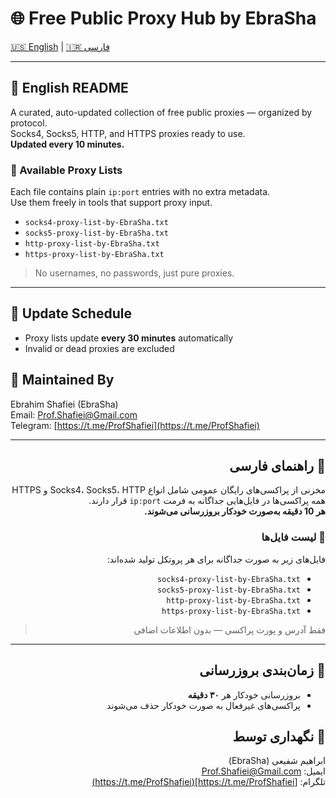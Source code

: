 # 🌐 Free Public Proxy Hub by EbraSha

[🇺🇸 English](#-english-readme) | [🇮🇷 فارسی](#-راهنمای-فارسی)

---

## 📘 English README

A curated, auto-updated collection of free public proxies — organized by protocol.  
Socks4, Socks5, HTTP, and HTTPS proxies ready to use.  
**Updated every 10 minutes.**

### 📄 Available Proxy Lists

Each file contains plain `ip:port` entries with no extra metadata.  
Use them freely in tools that support proxy input.

- `socks4-proxy-list-by-EbraSha.txt`
- `socks5-proxy-list-by-EbraSha.txt`
- `http-proxy-list-by-EbraSha.txt`
- `https-proxy-list-by-EbraSha.txt`

> No usernames, no passwords, just pure proxies.

---

## 🔄 Update Schedule

- Proxy lists update **every 30 minutes** automatically
- Invalid or dead proxies are excluded

## 🤵 Maintained By

Ebrahim Shafiei (EbraSha)  
Email: [Prof.Shafiei@Gmail.com](mailto:Prof.Shafiei@Gmail.com)  
Telegram: [https://t.me/ProfShafiei](https://t.me/ProfShafiei)

---

<div dir="rtl">

## 📗 راهنمای فارسی

مخزنی از پراکسی‌های رایگان عمومی شامل انواع Socks4، Socks5، HTTP و HTTPS  
همه پراکسی‌ها در فایل‌هایی جداگانه به فرمت `ip:port` قرار دارند.  
**هر 10 دقیقه به‌صورت خودکار بروزرسانی می‌شوند.**

### 📄 لیست فایل‌ها

فایل‌های زیر به صورت جداگانه برای هر پروتکل تولید شده‌اند:

- `socks4-proxy-list-by-EbraSha.txt`
- `socks5-proxy-list-by-EbraSha.txt`
- `http-proxy-list-by-EbraSha.txt`
- `https-proxy-list-by-EbraSha.txt`

> فقط آدرس و پورت پراکسی — بدون اطلاعات اضافی

---

## 🔄 زمان‌بندی بروزرسانی

- بروزرسانی خودکار هر **۳۰ دقیقه**
- پراکسی‌های غیرفعال به صورت خودکار حذف می‌شوند

## 🤵 نگهداری توسط

ابراهیم شفیعی (EbraSha)  
ایمیل: [Prof.Shafiei@Gmail.com](mailto:Prof.Shafiei@Gmail.com)  
تلگرام: [https://t.me/ProfShafiei](https://t.me/ProfShafiei)

</div>
